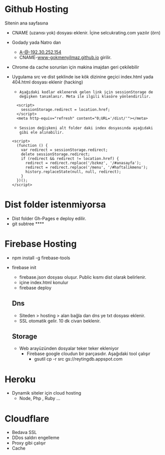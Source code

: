 # Github Hosting
Sitenin ana sayfasına 
- CNAME (uzanısı yok) dosyası eklenir. İçine selcukrating.com yazılır (örn)
- Godady yada Natro dan 
  - A-@-192.30.252.154
  - CNAME-www-gokmenyilmaz.github.io  girilir.
 
- Chrome da cache sorunları için makina imajdan geri çekilebilir

- Uygulama src ve dist şeklinde ise kök dizinine geçici index.html yada 404.html dosyası eklenir (hacking)
  - ``Aşağıdaki kodlar eklenerek gelen link için sessionStorage de değişken tanımlanır.
    Meta ile ilgili klasöre yönlendirilir. ``
  ````
    <script>
      sessionStorage.redirect = location.href;
    </script>
    <meta http-equiv="refresh" content="0;URL='/dist/'"></meta>
  ````
  - `` Session değişkeni alt folder daki index dosyasında aşağıdaki gibi ele alınabilir. ``
  ````
  <script>
    (function () {
      var redirect = sessionStorage.redirect;
      delete sessionStorage.redirect;
      if (redirect && redirect != location.href) {
        redirect = redirect.replace('/bzkmz', '/#anasayfa');
        redirect = redirect.replace('/menu', '/#haftalikmenu');
        history.replaceState(null, null, redirect);
      }
    })();
  </script>
  ````
  
 # Dist folder istenmiyorsa
 - Dist folder Gh-Pages e deploy edilir.
 - git subtree ****
  
 # Firebase Hosting
 - npm install -g firebase-tools
 - firebase init
    - firebase.json dosyası oluşur. Public kısmı dist olarak belirlenir.
    - içine index.html konulur
    - firebase deploy
    
   ## Dns
    - Siteden > hosting > alan bağla dan dns ye txt dosyası eklenir.
    - SSL otomatik gelir. 10 dk civarı beklenir. 
    
    ## Storage
    - Web arayüzünden dosyalar teker teker ekleniyor
      - Firebase google cloudun bir parçasıdır. Aşağıdaki tool çalışır
        - gsutil cp -r src gs://reytingdb.appspot.com

# Heroku
- Dynamik siteler için cloud hosting
  - Node, Php , Ruby ...
  
# Cloudflare
- Bedava SSL
- DDos saldırı engelleme
- Proxy gibi çalışır
- Cache
  
